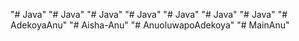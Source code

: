 "# Java" 
"# Java" 
"# Java" 
"# Java" 
"# Java" 
"# Java" 
"# Java" 
"# AdekoyaAnu" 
"# Aisha-Anu" 
"# AnuoluwapoAdekoya" 
"# MainAnu" 
